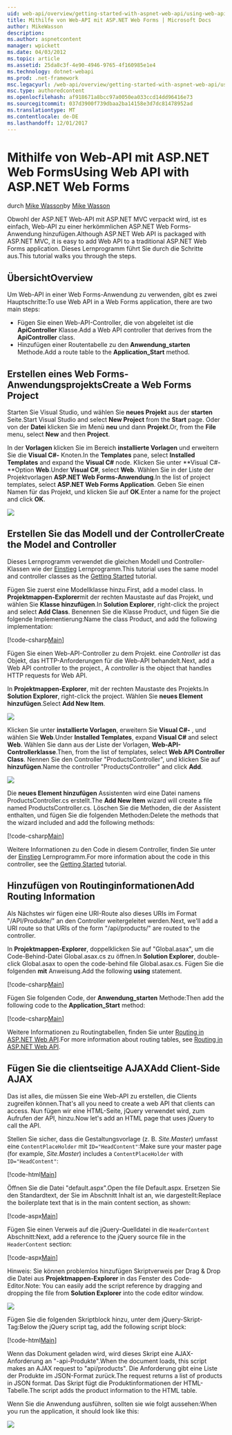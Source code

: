 ```yaml
---
uid: web-api/overview/getting-started-with-aspnet-web-api/using-web-api-with-aspnet-web-forms
title: Mithilfe von Web-API mit ASP.NET Web Forms | Microsoft Docs
author: MikeWasson
description: 
ms.author: aspnetcontent
manager: wpickett
ms.date: 04/03/2012
ms.topic: article
ms.assetid: 25da8c3f-4e90-4946-9765-4f160985e1e4
ms.technology: dotnet-webapi
ms.prod: .net-framework
msc.legacyurl: /web-api/overview/getting-started-with-aspnet-web-api/using-web-api-with-aspnet-web-forms
msc.type: authoredcontent
ms.openlocfilehash: af918671a8bcc97a0050ea033ccd14dd96416e73
ms.sourcegitcommit: 037d3900f739dbaa2ba14158e3d7dc81478952ad
ms.translationtype: MT
ms.contentlocale: de-DE
ms.lasthandoff: 12/01/2017
---
```

<a name="using-web-api-with-aspnet-web-forms"></a><span data-ttu-id="300a1-102">Mithilfe von Web-API mit ASP.NET Web Forms</span><span class="sxs-lookup"><span data-stu-id="300a1-102">Using Web API with ASP.NET Web Forms</span></span>
====================
<span data-ttu-id="300a1-103">durch [Mike Wasson](https://github.com/MikeWasson)</span><span class="sxs-lookup"><span data-stu-id="300a1-103">by [Mike Wasson](https://github.com/MikeWasson)</span></span>

<span data-ttu-id="300a1-104">Obwohl der ASP.NET Web-API mit ASP.NET MVC verpackt wird, ist es einfach, Web-API zu einer herkömmlichen ASP.NET Web Forms-Anwendung hinzufügen.</span><span class="sxs-lookup"><span data-stu-id="300a1-104">Although ASP.NET Web API is packaged with ASP.NET MVC, it is easy to add Web API to a traditional ASP.NET Web Forms application.</span></span> <span data-ttu-id="300a1-105">Dieses Lernprogramm führt Sie durch die Schritte aus.</span><span class="sxs-lookup"><span data-stu-id="300a1-105">This tutorial walks you through the steps.</span></span>

## <a name="overview"></a><span data-ttu-id="300a1-106">Übersicht</span><span class="sxs-lookup"><span data-stu-id="300a1-106">Overview</span></span>

<span data-ttu-id="300a1-107">Um Web-API in einer Web Forms-Anwendung zu verwenden, gibt es zwei Hauptschritte:</span><span class="sxs-lookup"><span data-stu-id="300a1-107">To use Web API in a Web Forms application, there are two main steps:</span></span>

- <span data-ttu-id="300a1-108">Fügen Sie einen Web-API-Controller, die von abgeleitet ist die **ApiController** Klasse.</span><span class="sxs-lookup"><span data-stu-id="300a1-108">Add a Web API controller that derives from the **ApiController** class.</span></span>
- <span data-ttu-id="300a1-109">Hinzufügen einer Routentabelle zu den **Anwendung\_starten** Methode.</span><span class="sxs-lookup"><span data-stu-id="300a1-109">Add a route table to the **Application\_Start** method.</span></span>

## <a name="create-a-web-forms-project"></a><span data-ttu-id="300a1-110">Erstellen eines Web Forms-Anwendungsprojekts</span><span class="sxs-lookup"><span data-stu-id="300a1-110">Create a Web Forms Project</span></span>

<span data-ttu-id="300a1-111">Starten Sie Visual Studio, und wählen Sie **neues Projekt** aus der **starten** Seite.</span><span class="sxs-lookup"><span data-stu-id="300a1-111">Start Visual Studio and select **New Project** from the **Start** page.</span></span> <span data-ttu-id="300a1-112">Oder von der **Datei** klicken Sie im Menü **neu** und dann **Projekt**.</span><span class="sxs-lookup"><span data-stu-id="300a1-112">Or, from the **File** menu, select **New** and then **Project**.</span></span>

<span data-ttu-id="300a1-113">In der **Vorlagen** klicken Sie im Bereich **installierte Vorlagen** und erweitern Sie die **Visual C#-** Knoten.</span><span class="sxs-lookup"><span data-stu-id="300a1-113">In the **Templates** pane, select **Installed Templates** and expand the **Visual C#** node.</span></span> <span data-ttu-id="300a1-114">Klicken Sie unter **Visual C#-**Option **Web**.</span><span class="sxs-lookup"><span data-stu-id="300a1-114">Under **Visual C#**, select **Web**.</span></span> <span data-ttu-id="300a1-115">Wählen Sie in der Liste der Projektvorlagen **ASP.NET Web Forms-Anwendung**.</span><span class="sxs-lookup"><span data-stu-id="300a1-115">In the list of project templates, select **ASP.NET Web Forms Application**.</span></span> <span data-ttu-id="300a1-116">Geben Sie einen Namen für das Projekt, und klicken Sie auf **OK**.</span><span class="sxs-lookup"><span data-stu-id="300a1-116">Enter a name for the project and click **OK**.</span></span>

![](using-web-api-with-aspnet-web-forms/_static/image1.png)

## <a name="create-the-model-and-controller"></a><span data-ttu-id="300a1-117">Erstellen Sie das Modell und der Controller</span><span class="sxs-lookup"><span data-stu-id="300a1-117">Create the Model and Controller</span></span>

<span data-ttu-id="300a1-118">Dieses Lernprogramm verwendet die gleichen Modell und Controller-Klassen wie der [Einstieg](tutorial-your-first-web-api.md) Lernprogramm.</span><span class="sxs-lookup"><span data-stu-id="300a1-118">This tutorial uses the same model and controller classes as the [Getting Started](tutorial-your-first-web-api.md) tutorial.</span></span>

<span data-ttu-id="300a1-119">Fügen Sie zuerst eine Modellklasse hinzu.</span><span class="sxs-lookup"><span data-stu-id="300a1-119">First, add a model class.</span></span> <span data-ttu-id="300a1-120">In **Projektmappen-Explorer**mit der rechten Maustaste auf das Projekt, und wählen Sie **Klasse hinzufügen**.</span><span class="sxs-lookup"><span data-stu-id="300a1-120">In **Solution Explorer**, right-click the project and select **Add Class**.</span></span> <span data-ttu-id="300a1-121">Benennen Sie die Klasse Product, und fügen Sie die folgende Implementierung:</span><span class="sxs-lookup"><span data-stu-id="300a1-121">Name the class Product, and add the following implementation:</span></span>

[!code-csharp[Main](using-web-api-with-aspnet-web-forms/samples/sample1.cs)]

<span data-ttu-id="300a1-122">Fügen Sie einen Web-API-Controller zu dem Projekt. eine *Controller* ist das Objekt, das HTTP-Anforderungen für die Web-API behandelt.</span><span class="sxs-lookup"><span data-stu-id="300a1-122">Next, add a Web API controller to the project., A *controller* is the object that handles HTTP requests for Web API.</span></span>

<span data-ttu-id="300a1-123">In **Projektmappen-Explorer**, mit der rechten Maustaste des Projekts.</span><span class="sxs-lookup"><span data-stu-id="300a1-123">In **Solution Explorer**, right-click the project.</span></span> <span data-ttu-id="300a1-124">Wählen Sie **neues Element hinzufügen**.</span><span class="sxs-lookup"><span data-stu-id="300a1-124">Select **Add New Item**.</span></span>

![](using-web-api-with-aspnet-web-forms/_static/image2.png)

<span data-ttu-id="300a1-125">Klicken Sie unter **installierte Vorlagen**, erweitern Sie **Visual C#-** , und wählen Sie **Web**.</span><span class="sxs-lookup"><span data-stu-id="300a1-125">Under **Installed Templates**, expand **Visual C#** and select **Web**.</span></span> <span data-ttu-id="300a1-126">Wählen Sie dann aus der Liste der Vorlagen, **Web-API-Controllerklasse**.</span><span class="sxs-lookup"><span data-stu-id="300a1-126">Then, from the list of templates, select **Web API Controller Class**.</span></span> <span data-ttu-id="300a1-127">Nennen Sie den Controller "ProductsController", und klicken Sie auf **hinzufügen**.</span><span class="sxs-lookup"><span data-stu-id="300a1-127">Name the controller "ProductsController" and click **Add**.</span></span>

![](using-web-api-with-aspnet-web-forms/_static/image3.png)

<span data-ttu-id="300a1-128">Die **neues Element hinzufügen** Assistenten wird eine Datei namens ProductsController.cs erstellt.</span><span class="sxs-lookup"><span data-stu-id="300a1-128">The **Add New Item** wizard will create a file named ProductsController.cs.</span></span> <span data-ttu-id="300a1-129">Löschen Sie die Methoden, die der Assistent enthalten, und fügen Sie die folgenden Methoden:</span><span class="sxs-lookup"><span data-stu-id="300a1-129">Delete the methods that the wizard included and add the following methods:</span></span>

[!code-csharp[Main](using-web-api-with-aspnet-web-forms/samples/sample2.cs)]

<span data-ttu-id="300a1-130">Weitere Informationen zu den Code in diesem Controller, finden Sie unter der [Einstieg](tutorial-your-first-web-api.md) Lernprogramm.</span><span class="sxs-lookup"><span data-stu-id="300a1-130">For more information about the code in this controller, see the [Getting Started](tutorial-your-first-web-api.md) tutorial.</span></span>

## <a name="add-routing-information"></a><span data-ttu-id="300a1-131">Hinzufügen von Routinginformationen</span><span class="sxs-lookup"><span data-stu-id="300a1-131">Add Routing Information</span></span>

<span data-ttu-id="300a1-132">Als Nächstes wir fügen eine URI-Route also dieses URIs im Format &quot;/API/Produkte/&quot; an den Controller weitergeleitet werden.</span><span class="sxs-lookup"><span data-stu-id="300a1-132">Next, we'll add a URI route so that URIs of the form &quot;/api/products/&quot; are routed to the controller.</span></span>

<span data-ttu-id="300a1-133">In **Projektmappen-Explorer**, doppelklicken Sie auf "Global.asax", um die Code-Behind-Datei Global.asax.cs zu öffnen.</span><span class="sxs-lookup"><span data-stu-id="300a1-133">In **Solution Explorer**, double-click Global.asax to open the code-behind file Global.asax.cs.</span></span> <span data-ttu-id="300a1-134">Fügen Sie die folgenden **mit** Anweisung.</span><span class="sxs-lookup"><span data-stu-id="300a1-134">Add the following **using** statement.</span></span>

[!code-csharp[Main](using-web-api-with-aspnet-web-forms/samples/sample3.cs)]

<span data-ttu-id="300a1-135">Fügen Sie folgenden Code, der **Anwendung\_starten** Methode:</span><span class="sxs-lookup"><span data-stu-id="300a1-135">Then add the following code to the **Application\_Start** method:</span></span>

[!code-csharp[Main](using-web-api-with-aspnet-web-forms/samples/sample4.cs)]

<span data-ttu-id="300a1-136">Weitere Informationen zu Routingtabellen, finden Sie unter [Routing in ASP.NET Web API](../web-api-routing-and-actions/routing-in-aspnet-web-api.md).</span><span class="sxs-lookup"><span data-stu-id="300a1-136">For more information about routing tables, see [Routing in ASP.NET Web API](../web-api-routing-and-actions/routing-in-aspnet-web-api.md).</span></span>

## <a name="add-client-side-ajax"></a><span data-ttu-id="300a1-137">Fügen Sie die clientseitige AJAX</span><span class="sxs-lookup"><span data-stu-id="300a1-137">Add Client-Side AJAX</span></span>

<span data-ttu-id="300a1-138">Das ist alles, die müssen Sie eine Web-API zu erstellen, die Clients zugreifen können.</span><span class="sxs-lookup"><span data-stu-id="300a1-138">That's all you need to create a web API that clients can access.</span></span> <span data-ttu-id="300a1-139">Nun fügen wir eine HTML-Seite, jQuery verwendet wird, zum Aufrufen der API, hinzu.</span><span class="sxs-lookup"><span data-stu-id="300a1-139">Now let's add an HTML page that uses jQuery to call the API.</span></span>

<span data-ttu-id="300a1-140">Stellen Sie sicher, dass die Gestaltungsvorlage (z. B. *Site.Master*) umfasst eine `ContentPlaceHolder` mit `ID="HeadContent"`:</span><span class="sxs-lookup"><span data-stu-id="300a1-140">Make sure your master page (for example, *Site.Master*) includes a `ContentPlaceHolder` with `ID="HeadContent"`:</span></span>

[!code-html[Main](using-web-api-with-aspnet-web-forms/samples/sample8.html)]

<span data-ttu-id="300a1-141">Öffnen Sie die Datei "default.aspx".</span><span class="sxs-lookup"><span data-stu-id="300a1-141">Open the file Default.aspx.</span></span> <span data-ttu-id="300a1-142">Ersetzen Sie den Standardtext, der Sie im Abschnitt Inhalt ist an, wie dargestellt:</span><span class="sxs-lookup"><span data-stu-id="300a1-142">Replace the boilerplate text that is in the main content section, as shown:</span></span>

[!code-aspx[Main](using-web-api-with-aspnet-web-forms/samples/sample5.aspx)]

<span data-ttu-id="300a1-143">Fügen Sie einen Verweis auf die jQuery-Quelldatei in die `HeaderContent` Abschnitt:</span><span class="sxs-lookup"><span data-stu-id="300a1-143">Next, add a reference to the jQuery source file in the `HeaderContent` section:</span></span>

[!code-aspx[Main](using-web-api-with-aspnet-web-forms/samples/sample6.aspx?highlight=2)]

<span data-ttu-id="300a1-144">Hinweis: Sie können problemlos hinzufügen Skriptverweis per Drag & Drop die Datei aus **Projektmappen-Explorer** in das Fenster des Code-Editor.</span><span class="sxs-lookup"><span data-stu-id="300a1-144">Note: You can easily add the script reference by dragging and dropping the file from **Solution Explorer** into the code editor window.</span></span>

![](using-web-api-with-aspnet-web-forms/_static/image4.png)

<span data-ttu-id="300a1-145">Fügen Sie die folgenden Skriptblock hinzu, unter dem jQuery-Skript-Tag:</span><span class="sxs-lookup"><span data-stu-id="300a1-145">Below the jQuery script tag, add the following script block:</span></span>

[!code-html[Main](using-web-api-with-aspnet-web-forms/samples/sample7.html)]

<span data-ttu-id="300a1-146">Wenn das Dokument geladen wird, wird dieses Skript eine AJAX-Anforderung an &quot;-api-Produkte&quot;.</span><span class="sxs-lookup"><span data-stu-id="300a1-146">When the document loads, this script makes an AJAX request to &quot;api/products&quot;.</span></span> <span data-ttu-id="300a1-147">Die Anforderung gibt eine Liste der Produkte im JSON-Format zurück.</span><span class="sxs-lookup"><span data-stu-id="300a1-147">The request returns a list of products in JSON format.</span></span> <span data-ttu-id="300a1-148">Das Skript fügt die Produktinformationen der HTML-Tabelle.</span><span class="sxs-lookup"><span data-stu-id="300a1-148">The script adds the product information to the HTML table.</span></span>

<span data-ttu-id="300a1-149">Wenn Sie die Anwendung ausführen, sollten sie wie folgt aussehen:</span><span class="sxs-lookup"><span data-stu-id="300a1-149">When you run the application, it should look like this:</span></span>

![](using-web-api-with-aspnet-web-forms/_static/image5.png)
